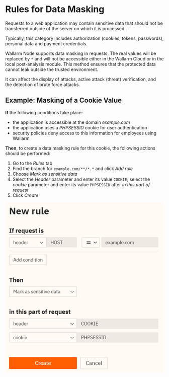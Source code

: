 [img-masking]:      ../../../../images/en/user-guides/cloud-ui/rules/sensitive-data-rule.png

# Rules for Data Masking

Requests to a web application may contain sensitive data that should not be transferred outside of the server on which it is processed.

Typically, this category includes authorization (cookies, tokens, passwords), personal data and payment credentials.

Wallarm Node supports data masking in requests. The real values will be replaced by `*` and will not be accessible either in the Wallarm Cloud or in the local post-analysis module. This method ensures that the protected data cannot leak outside the trusted environment.

It can affect the display of attacks, active attack (threat) verification, and the detection of brute force attacks.

## Example: Masking of a Cookie Value

**If** the following conditions take place:

* the application is accessible at the domain *example.com*
* the application uses a *PHPSESSID* cookie for user authentication
* security policies deny access to this information for employees using Wallarm

**Then**, to create a data masking rule for this cookie, the following actions should be performed:

1. Go to the *Rules* tab
1. Find the branch for `example.com/**/*.*` and click *Add rule*
1. Choose *Mark as sensitive data*
1. Select the *Header* parameter and enter its value `COOKIE`; select the *cookie* parameter and enter its value `PHPSESSID` after *in this part of request*
1. Click *Create*

![Marking sensitive data][img-masking]
